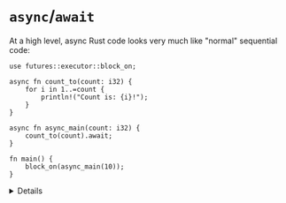 # `async`/`await`

At a high level, async Rust code looks very much like "normal" sequential code:

```rust,editable,compile_fail
use futures::executor::block_on;

async fn count_to(count: i32) {
    for i in 1..=count {
        println!("Count is: {i}!");
    }
}

async fn async_main(count: i32) {
    count_to(count).await;
}

fn main() {
    block_on(async_main(10));
}
```

<details>

Key points:

* Note that this is a simplified example to show the syntax. There is no long
  running operation or any real concurrency in it!

* What is the return type of an async call?
  * Use `let future: () = async_main(10);` in `main` to see the type.

* The "async" keyword is syntactic sugar. The compiler replaces the return type
  with a future. 

* You cannot make `main` async, without additional instructions to the compiler
  on how to use the returned future.

* You need an executor to run async code. `block_on` blocks the current thread
  until the provided future has run to completion. 

* `.await` asynchronously waits for the completion of another operation. Unlike
  `block_on`, `.await` doesn't block the current thread.

* `.await` can only be used inside an `async` function (or block; these are
  introduced later). 

</details>
